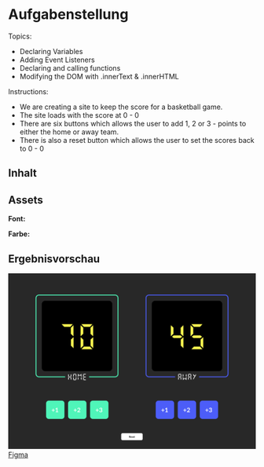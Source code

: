 # Aufgabenstellung

Topics:
- Declaring Variables
- Adding Event Listeners
- Declaring and calling functions
- Modifying the DOM with .innerText & .innerHTML

Instructions:

- We are creating a site to keep the score for a basketball game.
- The site loads with the score at 0 - 0
- There are six buttons which allows the user to add 1, 2 or 3 - points to either the home or away team.
- There is also a reset button which allows the user to set the scores back to 0 - 0

## Inhalt

## Assets

__Font:__ 

__Farbe:__ 

## Ergebnisvorschau

![Preview](vorschau.png)
[Figma](https://www.figma.com/file/KRWquw7lIJcLT8PIDrZnyd/Basketball-Scorekeeper?node-id=0%3A1)

